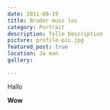 ```yaml
---
date: 2011-08-19
title: Bruder muss los
category: Portrait
description: Tolle Description
picture: profile-pic.jpg
featured_post: true
location: Ja man
gallery: 

---
```

Hallo

**Wow**